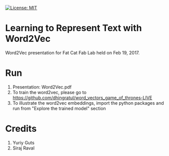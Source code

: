 [![License: MIT](https://img.shields.io/badge/License-MIT-yellow.svg)](https://opensource.org/licenses/MIT)
# Learning to Represent Text with Word2Vec
Word2Vec presentation for Fat Cat Fab Lab held on Feb 19, 2017.

# Run
1. Presentation: Word2Vec.pdf
1. To train the word2vec, please go to https://github.com/dhingratul/word_vectors_game_of_thrones-LIVE
2. To illustrate the word2vec embeddings, import the python packages and run from "Explore the trained model" section

# Credits
1. Yuriy Guts
2. Siraj Raval
